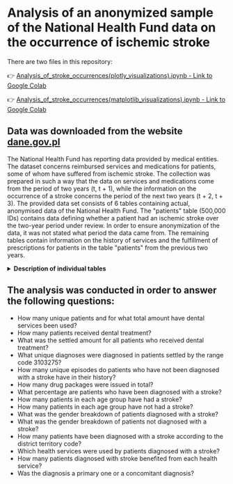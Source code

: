 # Analysis of an anonymized sample of the National Health Fund data on the occurrence of ischemic stroke

There are two files in this repository:

:point_right: [Analysis_of_stroke_occurrences(plotly_visualizations).ipynb - Link to Google Colab](https://colab.research.google.com/drive/1Yn3vBmymkZj0rSCD8Wj-bvJQcAw2ehXn?usp=sharing)

:point_right: [Analysis_of_stroke_occurrences(matplotlib_visualizations).ipynb - Link to Google Colab](https://colab.research.google.com/drive/1eZ4wrMlIC0K01a2RsZx-hbGxfjPHrADM?usp=sharing)

## Data was downloaded from the website [dane.gov.pl](https://dane.gov.pl/pl/dataset/1711,zanonimizowana-probka-danych-nfz-dotyczaca-wystapienia-udaru-niedokrwiennego-mozgu)

The National Health Fund has reporting data provided by medical entities. The dataset concerns reimbursed services and medications for patients, some of whom have suffered from ischemic stroke. The collection was prepared in such a way that the data on services and medications come from the period of two years (t, t + 1), while the information on the occurrence of a stroke concerns the period of the next two years (t + 2, t + 3). The provided data set consists of 6 tables containing actual, anonymised data of the National Health Fund. The "patients" table (500,000 IDs) contains data defining whether a patient had an ischemic stroke over the two-year period under review. In order to ensure anonymization of the data, it was not stated what period the data came from. The remaining tables contain information on the history of services and the fulfillment of prescriptions for patients in the table "patients" from the previous two years.

<details>
   <summary><b>Description of individual tables</b></summary>
   
1. patients - information on the occurrence of first-time ischemic stroke in the analyzed time period (2 years). Patients who experienced ischemic stroke before the analyzed time interval were excluded from the analysis. It consists of the following columns:

   a) PATIENT_ID - unique identifier of the patient.
   
   b) WAS_THERE_A_STROKE? - binary information on whether a disease entity under analysis occurs in the case of a person with a given identifier.
   
2. health_benefits - information on the benefits provided. It consists of the following columns:

   a) PATIENT_ID - unique identifier of the patient.
   
   b) EPISODE_ID - episode identifier allowing to combine services with procedures.
   
   c) CONTACT_ID - identifier allowing to combine services with diagnoses.
   
   d) RANGE_CODE - anonymized code of the scope of the service.
   
   e) TYPE_OF_SERVICES - a text variable that defines the type of the place where the service is provided (hospital treatment, primary healthcare, emergency medical services, etc.).
   
   f) SETTLED_AMOUNT - the amount that the fund paid to the entity for the service provided. In the case of benefits settled under the capitalization rate or as a lump sum, this amount is 0.
   
3. procedures - a table containing information on medical procedures performed. It consists of the following columns:

   a) EPISODE_ID - ID of the episode allowing to combine services with procedures.

   b) CODE_PROCEDURES - anonymised code of the procedure according to the ICD-9 classification.

4. prescriptions - the table contains information on completed prescriptions for reimbursed drugs:

   a) PATIENT_ID - unique identifier of the patient.

   b) PRESCRIPTION_ID - prescription ID.

   c) NUMBER_OF_PACKAGES - the purchased number of packages of a drug with a given ATC code (3 code characters according to the anatomical-therapeutic-chemical classification).

5. diagnosis - the table contains information on the reported diagnoses according to the ICD-10 classification:

   a) CONTACT_ID - identifier that allows you to combine services with diagnoses.

   b) DIAGNOSIS_CODE - encrypted recognition code according to the International Classification of Diseases and Health Problems ICD10. The original code may consist of 3 or 5 characters, which makes the diagnosis more detailed.
   
   c) IS_THIS_THE_MAIN_DIAGNOSIS? - binary variable with levels 'N' - coexisting recognition and 'T' - main recognition.

6. patient_parameters - the table contains information about patient parameters:

   a) PATIENT_ID - unique identifier of the patient.

   b) AGE_GROUP - patient's age presented in five-year age ranges.

   c) GENDER - patient's gender.

   d) DISTRICT_TERRITORY - the territorial code of the patient's place of residence, presented to the poviat level.
</details>

## The analysis was conducted in order to answer the following questions:

* How many unique patients and for what total amount have dental services been used?
* How many patients received dental treatment?
* What was the settled amount for all patients who received dental treatment?
* What unique diagnoses were diagnosed in patients settled by the range code 3103275?
* How many unique episodes do patients who have not been diagnosed with a stroke have in their history?
* How many drug packages were issued in total? 
* What percentage are patients who have been diagnosed with a stroke? 
* How many patients in each age group have had a stroke?
* How many patients in each age group have not had a stroke?
* What was the gender breakdown of patients diagnosed with a stroke?
* What was the gender breakdown of patients not diagnosed with a stroke?
* How many patients have been diagnosed with a stroke according to the district territory code?
* Which health services were used by patients diagnosed with a stroke?
* How many patients diagnosed with stroke benefited from each health service?
* Was the diagnosis a primary one or a concomitant diagnosis?

